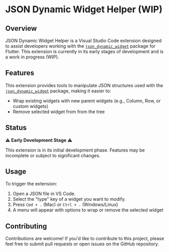 # JSON Dynamic Widget Helper (WIP)

## Overview

JSON Dynamic Widget Helper is a Visual Studio Code extension designed to assist developers working with the [`json_dynamic_widget`](https://pub.dev/packages/json_dynamic_widget) package for Flutter. This extension is currently in its early stages of development and is a work in progress (WIP).

## Features

This extension provides tools to manipulate JSON structures used with the [`json_dynamic_widget`](https://pub.dev/packages/json_dynamic_widget) package, making it easier to:

- Wrap existing widgets with new parent widgets (e.g., Column, Row, or custom widgets)
- Remove selected widget from from the tree

## Status

⚠️ **Early Development Stage** ⚠️

This extension is in its initial development phase. Features may be incomplete or subject to significant changes.

## Usage

To trigger the extension:

1. Open a JSON file in VS Code.
2. Select the "type" key of a widget you want to modify.
3. Press `Cmd + .` (Mac) or `Ctrl + .` (Windows/Linux)
4. A menu will appear with options to wrap or remove the selected widget


## Contributing

Contributions are welcome! If you'd like to contribute to this project, please feel free to submit pull requests or open issues on the GitHub repository.